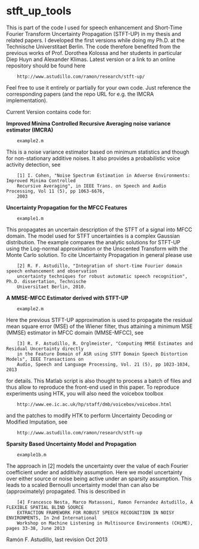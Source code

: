 stft_up_tools
=============

This is part of the code I used for speech enhancement and Short-Time Fourier Transform Uncertainty Propagation (STFT-UP) in my thesis and related papers. I developed the first versions while doing my Ph.D. at the Technische Universtitaet Berlin. The code therefore benefited from the previous works of Prof. Dorothea Kolossa and her students in particular Diep Huyn and Alexander Klimas. Latest version or a link to an online repository should be found here

        http://www.astudillo.com/ramon/research/stft-up/ 

Feel free to use it entirely or partially for your own code. Just reference the corresponding papers (and the repo URL for e.g. the IMCRA implementation). 

Current Version contains code for:

**Improved Minima Controlled Recursive Averaging noise variance estimator (IMCRA)** 

        example2.m

This is a noise variance estimator based on minimum statistics and though for non-stationary additive noises. It also provides a probabilistic voice activity detection, see 

        [1] I. Cohen, "Noise Spectrum Estimation in Adverse Environments: Improved Minima Controlled 
        Recursive Averaging", in IEEE Trans. on Speech and Audio Processing, Vol 11 (5), pp 1063-6676,
        2003  

**Uncertainty Propagation for the MFCC Features**

        example1.m

This propagates an uncertain description of the STFT of a signal into MFCC domain. The model used for STFT uncertainties is a complex Gaussian distribution. The example compares the analytic solutions for STFT-UP using the Log-normal approximation or the Unscented Transform with the Monte Carlo solution. To cite Uncertainty Propagation in general please use

        [2] R. F. Astudillo, "Integration of short-time Fourier domain speech enhancement and observation
        uncertainty techniques for robust automatic speech recognition", Ph.D. dissertation, Technische 
        Universitaet Berlin, 2010.

**A MMSE-MFCC Estimator derived with STFT-UP**

        example2.m

Here the previous STFT-UP approximation is used to propagate the residual mean square error (MSE) of the Wiener filter, thus attaining a minimum MSE (MMSE) estimator in MFCC domain (MMSE-MFCC), see

        [3] R. F. Astudillo, R. Orglmeister, "Computing MMSE Estimates and Residual Uncertainty directly
        in the Feature Domain of ASR using STFT Domain Speech Distortion Models", IEEE Transactions on
        Audio, Speech and Language Processing, Vol. 21 (5), pp 1023-1034, 2013

for details. This Matlab script is also thought to process a batch of files and thus allow to reproduce the front-end used in this paper. To reproduce experiments using HTK, you will also need the voicebox toolbox   

        http://www.ee.ic.ac.uk/hp/staff/dmb/voicebox/voicebox.html 

and the patches to modify HTK to perform Uncertainty Decoding or Modified Imputation, see

        http://www.astudillo.com/ramon/research/stft-up

**Sparsity Based Uncertainty Model and Propagation**

        example1b.m

The approach in [2] models the uncertainty over the value of each Fourier coefficient under and additivity assumption. Here we model uncertainty over either source or noise being active under an sparsity assumption. This leads to a scaled Bernoulli uncertainty model than can also be (approximately) propagated. This is described in

        [4] Francesco Nesta, Marco Matassoni, Ramon Fernandez Astudillo, A FLEXIBLE SPATIAL BLIND SOURCE 
        EXTRACTION FRAMEWORK FOR ROBUST SPEECH RECOGNITION IN NOISY ENVIRONMENTS, In 2nd International 
        Workshop on Machine Listening in Multisource Environments (CHiME), pages 33-38, June 2013

Ramón F. Astudillo, last revision Oct 2013
